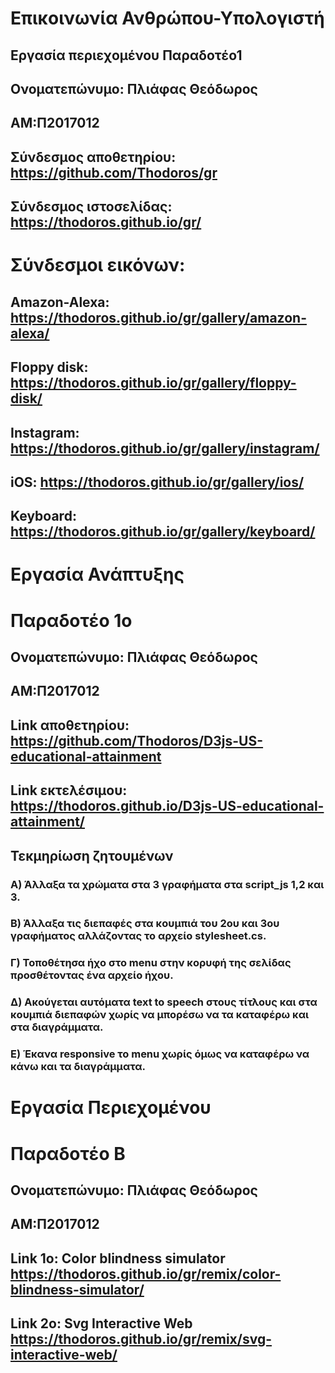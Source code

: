 # Επικοινωνία Ανθρώπου-Υπολογιστή
## Εργασία περιεχομένου Παραδοτέο1
## Ονοματεπώνυμο: Πλιάφας Θεόδωρος
## ΑΜ:Π2017012
## Σύνδεσμος αποθετηρίου: https://github.com/Thodoros/gr
## Σύνδεσμος ιστοσελίδας: https://thodoros.github.io/gr/

# Σύνδεσμοι εικόνων:
##  Amazon-Alexa: https://thodoros.github.io/gr/gallery/amazon-alexa/
##  Floppy disk: https://thodoros.github.io/gr/gallery/floppy-disk/
##  Instagram: https://thodoros.github.io/gr/gallery/instagram/
##  iOS: https://thodoros.github.io/gr/gallery/ios/
##  Keyboard: https://thodoros.github.io/gr/gallery/keyboard/







# Εργασία Ανάπτυξης
# Παραδοτέο 1ο

## Ονοματεπώνυμο: Πλιάφας Θεόδωρος
## ΑΜ:Π2017012



## Link αποθετηρίου:  https://github.com/Thodoros/D3js-US-educational-attainment

## Link εκτελέσιμου:  https://thodoros.github.io/D3js-US-educational-attainment/


## Τεκμηρίωση ζητουμένων 

### A) Άλλαξα τα χρώματα στα 3 γραφήματα στα script_js 1,2 και 3.

### Β) Άλλαξα τις διεπαφές στα κουμπιά του 2ου και 3ου γραφήματος αλλάζοντας το αρχείο stylesheet.cs.

### Γ) Τοποθέτησα ήχο στο menu στην κορυφή της σελίδας προσθέτοντας ένα αρχείο ήχου.

### Δ) Ακούγεται αυτόματα text to speech στους τίτλους και στα κουμπιά διεπαφών χωρίς να μπορέσω να τα καταφέρω και στα διαγράμματα.

### Ε) Έκανα responsive το menu χωρίς όμως να καταφέρω να κάνω και τα διαγράμματα.


# Εργασία Περιεχομένου
# Παραδοτέο Β

## Ονοματεπώνυμο: Πλιάφας Θεόδωρος
## ΑΜ:Π2017012

## Link 1ο: Color blindness simulator https://thodoros.github.io/gr/remix/color-blindness-simulator/

## Link 2ο: Svg Interactive Web https://thodoros.github.io/gr/remix/svg-interactive-web/





